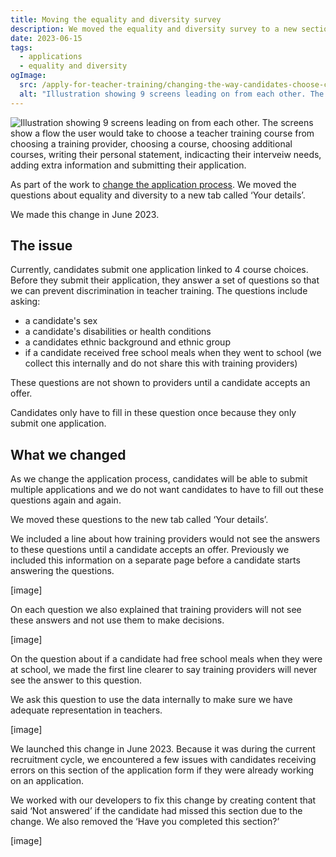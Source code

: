 ```yaml
---
title: Moving the equality and diversity survey
description: We moved the equality and diversity survey to a new section on the application form.
date: 2023-06-15
tags:
  - applications
  - equality and diversity
ogImage:
  src: /apply-for-teacher-training/changing-the-way-candidates-choose-courses/cover-image-2.png
  alt: "Illustration showing 9 screens leading on from each other. The screens show a flow the user would take to choose a teacher training course from choosing a training provider, choosing a course, choosing additional courses, writing their personal statement, indicacting their interveiw needs, adding extra information and submitting their application."
---
```


![Illustration showing 9 screens leading on from each other. The screens show a flow the user would take to choose a teacher training course from choosing a training provider, choosing a course, choosing additional courses, writing their personal statement, indicacting their interveiw needs, adding extra information and submitting their application.](cover-image-2.png)

As part of the work to [change the application process](/apply-for-teacher-training/changing-application-process/). We moved the questions about equality and diversity to a new tab called ‘Your details’.

We made this change in June 2023.

## The issue

Currently, candidates submit one application linked to 4 course choices. Before they submit their application, they answer a set of questions so that we can prevent discrimination in teacher training. The questions include asking:

* a candidate's sex
* a candidate's disabilities or health conditions
* a candidates ethnic background and ethnic group
* if a candidate received free school meals when they went to school (we collect this internally and do not share this with training providers)

These questions are not shown to providers until a candidate accepts an offer.

Candidates only have to fill in these question once because they only submit one application.

## What we changed

As we change the application process, candidates will be able to submit multiple applications and we do not want candidates to have to fill out these questions again and again.

We moved these questions to the new tab called ‘Your details’.

We included a line about how training providers would not see the answers to these questions until a candidate accepts an offer. Previously we included this information on a separate page before a candidate starts answering the questions.

[image]

On each question we also explained that training providers will not see these answers and not use them to make decisions.

[image]

On the question about if a candidate had free school meals when they were at school, we made the first line clearer to say training providers will never see the answer to this question.

We ask this question to use the data internally to make sure we have adequate representation in teachers.

[image]

We launched this change in June 2023. Because it was during the current recruitment cycle, we encountered a few issues with candidates receiving errors on this section of the application form if they were already working on an application.

We worked with our developers to fix this change by creating content that said ‘Not answered’ if the candidate had missed this section due to the change. We also removed the ‘Have you completed this section?’ 

[image]
